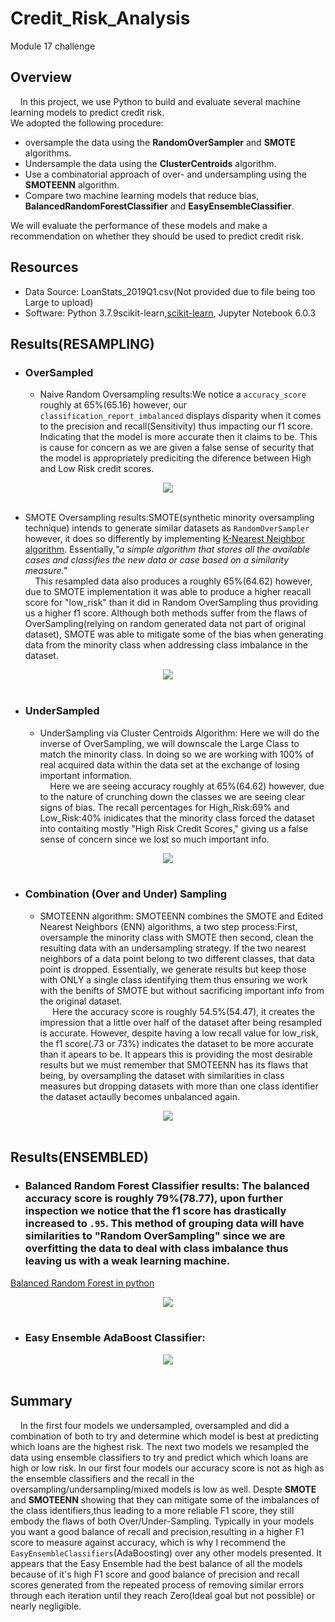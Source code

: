 # Credit_Risk_Analysis
Module 17 challenge

## Overview
&nbsp;&nbsp;&nbsp;&nbsp;In this project, we use Python to build and evaluate several machine learning models to predict credit risk.\
We adopted the following procedure:
- oversample the data using the **RandomOverSampler** and **SMOTE** algorithms.
- Undersample the data using the **ClusterCentroids** algorithm.
- Use a combinatorial approach of over- and undersampling using the **SMOTEENN** algorithm.
- Compare two machine learning models that reduce bias, **BalancedRandomForestClassifier** and **EasyEnsembleClassifier**.

We will evaluate the performance of these models and make a recommendation on whether they should be used to predict credit risk.

## Resources
- Data Source: LoanStats_2019Q1.csv(Not provided due to file being too Large to upload)
- Software: Python 3.7.9scikit-learn,[scikit-learn](https://scikit-learn.org/stable/install.html), Jupyter Notebook 6.0.3

## Results(RESAMPLING)
- ### OverSampled

  - Naive Random Oversampling results:We notice a `accuracy_score` roughly at 65%(65.16) however, our `classification_report_imbalanced` displays disparity when it comes to the precision and recall(Sensitivity) thus impacting our f1 score. Indicating that the model is more accurate then it claims to be. This is cause for concern as we are given a false sense of security that the model is appropriately prediciting the diference between High and Low Risk credit scores.
<p align="center">  
<img src="https://github.com/KdotGhai/Credit_Risk_Analysis/blob/608df1ecfc22e18b050f9b106636858274850b45/Images/RESAMPLING_Naive_Random_Oversampling.png" />
  <br>  </br>
</p>

  - SMOTE Oversampling results:SMOTE(synthetic minority oversampling technique) intends to generate similar datasets as `RandomOverSampler` however, it does so differently by implementing [K-Nearest Neighbor algorithm](https://towardsdatascience.com/a-simple-introduction-to-k-nearest-neighbors-algorithm-b3519ed98e). Essentially,<em>"a simple algorithm that stores all the available cases and classifies the new data or case based on a similarity measure."</em>  
&nbsp;&nbsp;&nbsp;&nbsp;This resampled data also produces a roughly 65%(64.62) however, due to SMOTE implementation it was able to produce a higher reacall score for "low_risk" than it did in Random OverSampling thus providing us a higher f1 score. Although both methods suffer from the flaws of OverSampling(relying on random generated data not part of original dataset), SMOTE was able to mitigate some of the bias when generating data from the minority class when addressing class imbalance in the dataset.
<p align="center">
  
<img src="https://github.com/KdotGhai/Credit_Risk_Analysis/blob/608df1ecfc22e18b050f9b106636858274850b45/Images/RESAMPLING_SMOTE_OverSampling.png"/>
    <br>  </br>
</p>

- ### UnderSampled
  - UnderSampling via Cluster Centroids Algorithm: Here we will do the inverse of OverSampling, we will downscale the Large Class to match the minority class. In doing so we are working with 100% of real acquired data within the data set at the exchange of losing important information.  
&nbsp;&nbsp;&nbsp;&nbsp;Here we are seeing accuracy roughly at 65%(64.62) however, due to the nature of crunching down the classes we are seeing clear signs of bias. The recall percentages for High_Risk:69% and Low_Risk:40% inidicates that the minority class forced the dataset into contaiting mostly "High Risk Credit Scores," giving us a false sense of concern since we lost so much important info.
<p align="center">
<img src="https://github.com/KdotGhai/Credit_Risk_Analysis/blob/608df1ecfc22e18b050f9b106636858274850b45/Images/RESAMPLING_Cluster_Centroid_UnderSampling.png"/>
    <br>  </br>
</p>

- ### Combination (Over and Under) Sampling
  - SMOTEENN algorithm: SMOTEENN combines the SMOTE and Edited Nearest Neighbors (ENN) algorithms, a two step process:First, oversample the minority class with SMOTE then second, clean the resulting data with an undersampling strategy. If the two nearest neighbors of a data point belong to two different classes, that data point is dropped. Essentially, we generate results but keep those with ONLY a single class identifying them thus ensuring we work with the benifts of SMOTE but without sacrificing important info from the original dataset.  
&nbsp;&nbsp;&nbsp;&nbsp; Here the accuracy score is roughly 54.5%(54.47), it creates the impression that a little over half of the dataset after being resampled is accurate. However, despite having a low recall value for low_risk, the f1 score(.73 or 73%) indicates the dataset to be more accurate than it apears to be. It appears this is providing the most desirable results but we must remember that SMOTEENN has its flaws that being, by oversampling the dataset with similarities in class measures but dropping datasets with more than one class identifier the dataset actaully becomes unbalanced again.
<p align="center">
<img src="https://github.com/KdotGhai/Credit_Risk_Analysis/blob/608df1ecfc22e18b050f9b106636858274850b45/Images/RESAMPLING_Combination_(Over%20and%20Under)_Sampling.png"/>
   <br>  </br>
</p>

## Results(ENSEMBLED)  

- ### Balanced Random Forest Classifier results: The balanced accuracy score is roughly 79%(78.77), upon further inspection we notice that the f1 score has drastically increased to `.95`. This method of grouping data will have similarities to "Random OverSampling" since we are overfitting the data to deal with class imbalance thus leaving us with a weak learning machine.
[Balanced Random Forest in python](https://www.linuxtut.com/en/0f6faf5629f6c563d36f/)
<p align="center">
<img src="https://github.com/KdotGhai/Credit_Risk_Analysis/blob/1c91742c3fc45b934a0ac2f40a564985dedd895f/Images/ENSEMBLE_BalancedRandomForestClassifier.png"/>
   <br>  </br>
</p>

- ### Easy Ensemble AdaBoost Classifier:
<p align="center">
<img src="https://github.com/KdotGhai/Credit_Risk_Analysis/blob/1c91742c3fc45b934a0ac2f40a564985dedd895f/Images/ENSEMBLE_EasyEnsembleClassifier_AdaBoosting.png"/>
   <br>  </br>
</p>

## Summary
&nbsp;&nbsp;&nbsp;&nbsp;In the first four models we undersampled, oversampled and did a combination of both to try and determine which model is best at predicting which loans are the highest risk. The next two models we resampled the data using ensemble classifiers to try and predict which which loans are high or low risk. In our first four models our accuracy score is not as high as the ensemble classifiers and the recall in the oversampling/undersampling/mixed models is low as well. Despte <b>SMOTE</b> and <b>SMOTEENN</b> showing that they can mitigate some of the imbalances of the class identifiers,thus leading to a more reliable F1 score, they still embody the flaws of both Over/Under-Sampling. Typically in your models you want a good balance of recall and precision,resulting in a higher F1 score to measure against accuracy, which is why I recommend the `EasyEnsembleClassifiers`(AdaBoosting) over any other models presented. It appears that the Easy Ensemble had the best balance of all the models because of it's high F1 score and good balance of precision and recall scores generated from the repeated process of removing similar errors through each iteration until they reach Zero(Ideal goal but not possible) or nearly negligible.
